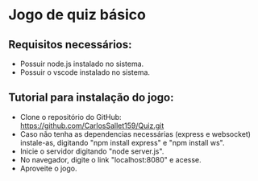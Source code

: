 # Jogo de quiz básico

## Requisitos necessários:
 - Possuir node.js instalado no sistema.
 - Possuir o vscode instalado no sistema.

## Tutorial para instalação do jogo:
 - Clone o repositório do GitHub: https://github.com/CarlosSallet159/Quiz.git
 - Caso não tenha as dependencias necessárias (express e websocket) instale-as, digitando "npm install express" e "npm install ws".
 - Inicie o servidor digitando "node server.js".
 - No navegador, digite o link "localhost:8080" e acesse.
 - Aproveite o jogo.